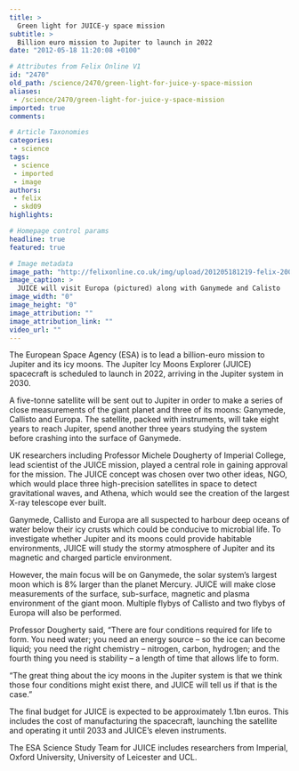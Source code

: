 ```yaml
---
title: >
  Green light for JUICE-y space mission
subtitle: >
  Billion euro mission to Jupiter to launch in 2022
date: "2012-05-18 11:20:08 +0100"

# Attributes from Felix Online V1
id: "2470"
old_path: /science/2470/green-light-for-juice-y-space-mission
aliases:
 - /science/2470/green-light-for-juice-y-space-mission
imported: true
comments:

# Article Taxonomies
categories:
 - science
tags:
 - science
 - imported
 - image
authors:
 - felix
 - skd09
highlights:

# Homepage control params
headline: true
featured: true

# Image metadata
image_path: "http://felixonline.co.uk/img/upload/201205181219-felix-20060729061958!europa-moon.jpg"
image_caption: >
  JUICE will visit Europa (pictured) along with Ganymede and Calisto
image_width: "0"
image_height: "0"
image_attribution: ""
image_attribution_link: ""
video_url: ""
---
```


The European Space Agency (ESA) is to lead a billion-euro mission to Jupiter and its icy moons. The Jupiter Icy Moons Explorer (JUICE) spacecraft is scheduled to launch in 2022, arriving in the Jupiter system in 2030.

A five-tonne satellite will be sent out to Jupiter in order to make a series of close measurements of the giant planet and three of its moons: Ganymede, Callisto and Europa. The satellite, packed with instruments, will take eight years to reach Jupiter, spend another three years studying the system before crashing into the surface of Ganymede.

UK researchers including Professor Michele Dougherty of Imperial College, lead scientist of the JUICE mission, played a central role in gaining approval for the mission. The JUICE concept was chosen over two other ideas, NGO, which would place three high-precision satellites in space to detect gravitational waves, and Athena, which would see the creation of the largest X-ray telescope ever built.

Ganymede, Callisto and Europa are all suspected to harbour deep oceans of water below their icy crusts which could be conducive to microbial life. To investigate whether Jupiter and its moons could provide habitable environments, JUICE will study the stormy atmosphere of Jupiter and its magnetic and charged particle environment.

However, the main focus will be on Ganymede, the solar system’s largest moon which is 8% larger than the planet Mercury. JUICE will make close measurements of the surface, sub-surface, magnetic and plasma environment of the giant moon. Multiple flybys of Callisto and two flybys of Europa will also be performed.

Professor Dougherty said, “There are four conditions required for life to form. You need water; you need an energy source – so the ice can become liquid; you need the right chemistry – nitrogen, carbon, hydrogen; and the fourth thing you need is stability – a length of time that allows life to form.

“The great thing about the icy moons in the Jupiter system is that we think those four conditions might exist there, and JUICE will tell us if that is the case.”

The final budget for JUICE is expected to be approximately 1.1bn euros. This includes the cost of manufacturing the spacecraft, launching the satellite and operating it until 2033 and JUICE’s eleven instruments.

The ESA Science Study Team for JUICE includes researchers from Imperial, Oxford University, University of Leicester and UCL.
